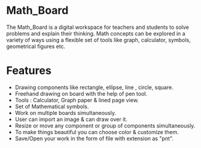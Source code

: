 # Math_Board
The Math_Board is a digital workspace for teachers and students to solve problems and explain their thinking. 
Math concepts can be explored in a variety of ways using a flexible set of tools like graph, calculator, symbols, geometrical figures etc. 

# Features
* Drawing components like rectangle, ellipse, line , circle, square.
* Freehand drawing on board with the help of pen tool.
* Tools : Calculator, Graph paper & lined page view.
* Set of Mathematical symbols.
* Work on multiple boards simultaneously.
* User can import an image & can draw over it.
* Resize or move any component or group of components simultaneously.
* To make things beautiful you can choose color & customize them.
* Save/Open your work in the form of file with extension as "pnt".

